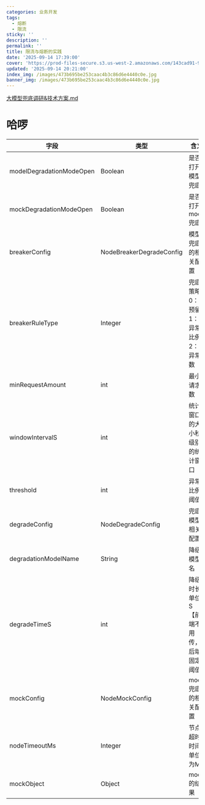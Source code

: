 ```yaml
---
categories: 业务开发
tags:
  - 熔断
  - 限流
sticky: ''
description: ''
permalink: ''
title: 限流与熔断的实践
date: '2025-09-14 17:39:00'
cover: 'https://prod-files-secure.s3.us-west-2.amazonaws.com/143cad91-961b-48b0-82dc-78fbb6eb5abe/c5ad8846-7ad3-4ef4-bc8f-a987509a6bc5/wallhaven-9ox61d.jpg?X-Amz-Algorithm=AWS4-HMAC-SHA256&X-Amz-Content-Sha256=UNSIGNED-PAYLOAD&X-Amz-Credential=ASIAZI2LB466XJLSJWCY%2F20250916%2Fus-west-2%2Fs3%2Faws4_request&X-Amz-Date=20250916T230042Z&X-Amz-Expires=3600&X-Amz-Security-Token=IQoJb3JpZ2luX2VjEB4aCXVzLXdlc3QtMiJIMEYCIQDc%2Fflo00taVOfLDleI8gwWqz%2Btf2%2Fcteg4GWLvaAUMuAIhAK8OB61aWzTvVxUEFsiMTnv3uPtg14eoY4L%2BCwD7b50PKogECJf%2F%2F%2F%2F%2F%2F%2F%2F%2F%2FwEQABoMNjM3NDIzMTgzODA1Igw9NMgXchCsN1vsnA8q3AOWfaGAYhStN79GruO3DIYUQO6dRlzN3wCsSygwlJX7morTY%2BjWqoK%2FNEgm%2Fl4Tad95iPl9DgNF1ycYQfN02ye1ygjpp7SJWQF46f6ti1GVy8g64eqOH75Gwm%2BKujL9CLP9eOWO%2FZ2xBLNbNHhKM4CIP9fU%2FTRYIcCAH0jTNKaDtDnzuUZOGcSYaNnguWj5oxQvip%2FHgyJJKMwdoyHPk4Hwk46w%2FUQ8E0Da%2BICt%2B33C8x5pafmyxncJ36fLrAAuan0ILiiEJGUJmtFPffS2vZHJT3dTLVGMwrB2TjIeY2y%2FIdIKBgI5TBqvtUSwTqESUGBt%2FpKm8c7KBOv%2BFVFPQoQdA5mj3nMQ53%2BUitPbDWFKMB2%2B4s2U3zApjFNewqmOebSpqfGLEkwDSAps6Wt2bWoBeMZQ71%2B0d0tDdkgT3x0tA0p1mMipsbMg05%2B2QgzAU1P4vVHWuor8UOrdeN4SuVT9JnzK5l5NlQGxV9qrOX2bQB371iHQDTR8cYMVfHr0%2BIWBagG9pjBJJqPyP7RND9ZBJG56OY%2Ft%2B%2BwdQq9UL84FXuiIYAEGJPSoy2ltV%2FgN0FTFRC42Zvr%2Bxav8Nfjs9mWThkJNukJcp4SnaeONoJTGTJ%2BeugYvsidcGqlgRTD0vqfGBjqkAa93djRxCN9004MpC9Kcp8kZi6Ogjm8BEAgAIS4dK1bKu%2FALgXr4xugE2whKUypxBuEnkD3juVUeIVQQM1wHYYWvY3p593ekgkws7kLuxApLNKawMTQDUm0lpC2mcK8C8DA0Ls15r7ATVhgKhMeiMtEPO8ebZu%2BKZ2k7AmSEcXNXIsqE6kKuhpno7RV6cjH681yVCASvHMd9Az6DDo%2BZSXvRbrEi&X-Amz-Signature=b6a487a53076f3e7d97897a9a719eb9433eab451e18d3d60343bb9ce0b5e51fb&X-Amz-SignedHeaders=host&x-amz-checksum-mode=ENABLED&x-id=GetObject'
updated: '2025-09-14 20:21:00'
index_img: /images/473b695be253caac4b3c86d6e4440c0e.jpg
banner_img: /images/473b695be253caac4b3c86d6e4440c0e.jpg
---
```


[大模型兜底调研&技术方案.md](https://www.yuque.com/attachments/yuque/0/2025/mkd/33653781/1755419898410-7024a0d4-d58c-47ae-b0df-85068dd571b7.mkd)


# 哈啰


| 字段                       | 类型                       | 含义                    |
| ------------------------ | ------------------------ | --------------------- |
| modelDegradationModeOpen | Boolean                  | 是否打开模型兜底              |
| mockDegradationModeOpen  | Boolean                  | 是否打开mock兜底            |
| breakerConfig            | NodeBreakerDegradeConfig | 模型兜底的相关配置             |
| breakerRuleType          | Integer                  | 兜底策略0：预留1：异常比例2：异常数   |
| minRequestAmount         | int                      | 最小请求数                 |
| windowIntervalS          | int                      | 统计窗口的大小秒级别的统计窗口       |
| threshold                | int                      | 异常比例阈值                |
| degradeConfig            | NodeDegradeConfig        | 兜底模型相关配置              |
| degradationModelName     | String                   | 降级模型名                 |
| degradeTimeS             | int                      | 降级时长单位S【前端不用传，后端固定阈值】 |
| mockConfig               | NodeMockConfig           | mock兜底的相关配置           |
| nodeTimeoutMs            | Integer                  | 节点超时时间单位为MS           |
| mockObject               | Object                   | mock的结果               |

